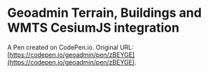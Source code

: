 # Geoadmin Terrain, Buildings and WMTS CesiumJS integration

A Pen created on CodePen.io. Original URL: [https://codepen.io/geoadmin/pen/zBEYGE](https://codepen.io/geoadmin/pen/zBEYGE).


